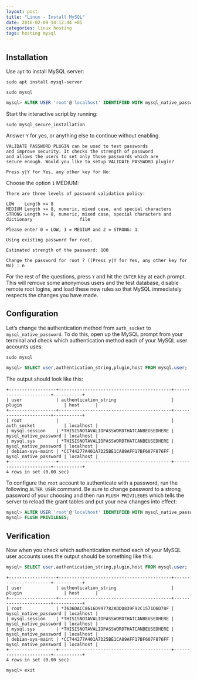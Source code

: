 ```yaml
---
layout: post
title: "Linux - Install MySQL"
date: 2016-02-09 14:12:44 +01
categories: linux hosting
tags: hosting mysql
---
```


## Installation

Use `apt` to install MySQL server:

```shell
sudo apt install mysql-server
```

```shell
sudo mysql
```

```sql
mysql> ALTER USER 'root'@'localhost' IDENTIFIED WITH mysql_native_password BY 'new_password';
```

Start the interactive script by running:

```shell
sudo mysql_secure_installation
```

Answer `Y` for yes, or anything else to continue without enabling.

```shell
VALIDATE PASSWORD PLUGIN can be used to test passwords
and improve security. It checks the strength of password
and allows the users to set only those passwords which are
secure enough. Would you like to setup VALIDATE PASSWORD plugin?

Press y|Y for Yes, any other key for No:
```

Choose the option `1` MEDIUM:

```shell
There are three levels of password validation policy:

LOW    Length >= 8
MEDIUM Length >= 8, numeric, mixed case, and special characters
STRONG Length >= 8, numeric, mixed case, special characters and dictionary                  file

Please enter 0 = LOW, 1 = MEDIUM and 2 = STRONG: 1
```

```shell
Using existing password for root.

Estimated strength of the password: 100

Change the password for root ? ((Press y|Y for Yes, any other key for No) : n
```

For the rest of the questions, press `Y` and hit the `ENTER` key at each prompt. This will remove some anonymous users and the test database, disable remote root logins, and load these new rules so that MySQL immediately respects the changes you have made.

## Configuration

Let’s change the authentication method from `auth_socket` to `mysql_native_password`. To do this, open up the MySQL prompt from your terminal and check which authentication method each of your MySQL user accounts uses:

```shell
sudo mysql
```

```sql
mysql> SELECT user,authentication_string,plugin,host FROM mysql.user;
```

The output should look like this:

```shell
+------------------+-------------------------------------------+-----------------------+-----------+
| user             | authentication_string                     | plugin                | host      |
+------------------+-------------------------------------------+-----------------------+-----------+
| root             |                                           | auth_socket           | localhost |
| mysql.session    | *THISISNOTAVALIDPASSWORDTHATCANBEUSEDHERE | mysql_native_password | localhost |
| mysql.sys        | *THISISNOTAVALIDPASSWORDTHATCANBEUSEDHERE | mysql_native_password | localhost |
| debian-sys-maint | *CC744277A401A7D25BE1CA89AFF17BF607F876FF | mysql_native_password | localhost |
+------------------+-------------------------------------------+-----------------------+-----------+
4 rows in set (0.00 sec)
```

To configure the `root` account to authenticate with a password, run the following `ALTER USER` command. Be sure to change password to a strong password of your choosing and then run `FLUSH PRIVILEGES` which tells the server to reload the grant tables and put your new changes into effect:

```sql
mysql> ALTER USER 'root'@'localhost' IDENTIFIED WITH mysql_native_password BY 'password';
mysql> FLUSH PRIVILEGES;
```

## Verification

Now when you check which authentication method each of your MySQL user accounts uses the output should be something like this:

```sql
mysql> SELECT user,authentication_string,plugin,host FROM mysql.user;
```

```shell
+------------------+-------------------------------------------+-----------------------+-----------+
| user             | authentication_string                     | plugin                | host      |
+------------------+-------------------------------------------+-----------------------+-----------+
| root             | *3636DACC8616D997782ADD0839F92C1571D6D78F | mysql_native_password | localhost |
| mysql.session    | *THISISNOTAVALIDPASSWORDTHATCANBEUSEDHERE | mysql_native_password | localhost |
| mysql.sys        | *THISISNOTAVALIDPASSWORDTHATCANBEUSEDHERE | mysql_native_password | localhost |
| debian-sys-maint | *CC744277A401A7D25BE1CA89AFF17BF607F876FF | mysql_native_password | localhost |
+------------------+-------------------------------------------+-----------------------+-----------+
4 rows in set (0.00 sec)
```

```shell
mysql> exit
```

